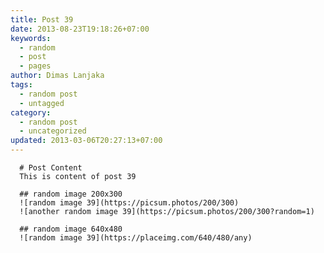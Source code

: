 ```yaml
---
title: Post 39
date: 2013-08-23T19:18:26+07:00
keywords:
  - random
  - post
  - pages
author: Dimas Lanjaka
tags:
  - random post
  - untagged
category:
  - random post
  - uncategorized
updated: 2013-03-06T20:27:13+07:00
---
```


      # Post Content
      This is content of post 39

      ## random image 200x300
      ![random image 39](https://picsum.photos/200/300)
      ![another random image 39](https://picsum.photos/200/300?random=1)

      ## random image 640x480
      ![random image 39](https://placeimg.com/640/480/any)
      